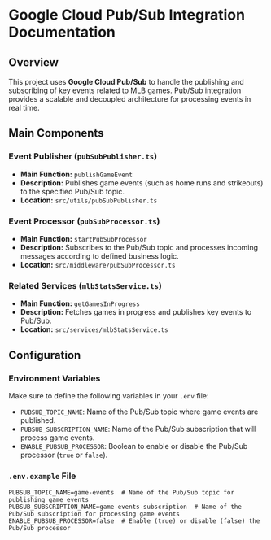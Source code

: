# Google Cloud Pub/Sub Integration Documentation

## Overview

This project uses **Google Cloud Pub/Sub** to handle the publishing and subscribing of key events related to MLB games. Pub/Sub integration provides a scalable and decoupled architecture for processing events in real time.

## Main Components

### Event Publisher (`pubSubPublisher.ts`)

- **Main Function:** `publishGameEvent`
- **Description:** Publishes game events (such as home runs and strikeouts) to the specified Pub/Sub topic.
- **Location:** `src/utils/pubSubPublisher.ts`

### Event Processor (`pubSubProcessor.ts`)

- **Main Function:** `startPubSubProcessor`
- **Description:** Subscribes to the Pub/Sub topic and processes incoming messages according to defined business logic.
- **Location:** `src/middleware/pubSubProcessor.ts`

### Related Services (`mlbStatsService.ts`)

- **Main Function:** `getGamesInProgress`
- **Description:** Fetches games in progress and publishes key events to Pub/Sub.
- **Location:** `src/services/mlbStatsService.ts`

## Configuration

### Environment Variables

Make sure to define the following variables in your `.env` file:

- `PUBSUB_TOPIC_NAME`: Name of the Pub/Sub topic where game events are published.
- `PUBSUB_SUBSCRIPTION_NAME`: Name of the Pub/Sub subscription that will process game events.
- `ENABLE_PUBSUB_PROCESSOR`: Boolean to enable or disable the Pub/Sub processor (`true` or `false`).

### `.env.example` File

```plaintext
PUBSUB_TOPIC_NAME=game-events  # Name of the Pub/Sub topic for publishing game events
PUBSUB_SUBSCRIPTION_NAME=game-events-subscription  # Name of the Pub/Sub subscription for processing game events
ENABLE_PUBSUB_PROCESSOR=false  # Enable (true) or disable (false) the Pub/Sub processor
```
